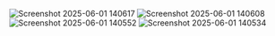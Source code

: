 ![Screenshot 2025-06-01 140617](https://github.com/user-attachments/assets/553aa472-7d4c-4724-8456-a41aa543a5d4)
![Screenshot 2025-06-01 140608](https://github.com/user-attachments/assets/e297069b-4572-4cf4-bc7d-349c4bb759cd)
![Screenshot 2025-06-01 140552](https://github.com/user-attachments/assets/d39a3dc3-b781-4785-93ab-a39f264e4c17)
![Screenshot 2025-06-01 140534](https://github.com/user-attachments/assets/b7ebc65a-7161-46de-883e-5de4af70d689)
